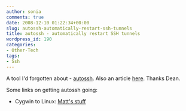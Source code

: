 ```yaml
---
author: sonia
comments: true
date: 2008-12-10 01:22:34+00:00
slug: autossh-automatically-restart-ssh-tunnels
title: autossh - automatically restart SSH tunnels
wordpress_id: 190
categories:
- Other-Tech
tags:
- Ssh
---
```


A tool I'd forgotten about - [autossh](http://www.harding.motd.ca/autossh/). Also an article [here](http://www.linux.com/feature/134133). Thanks Dean.

Some links on getting autossh going:



	
  * Cygwin to Linux: [Matt's stuff](http://www.matthanger.net/2008/04/creating-persistent-ssh-tunnels-in.html)


